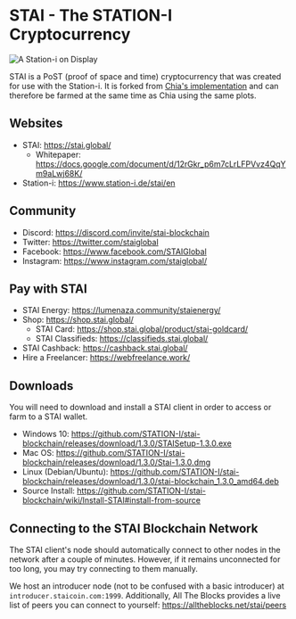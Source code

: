 # STAI - The STATION-I Cryptocurrency

![A Station-i on Display](https://www.station-i.de/wp-content/uploads/2016/07/sw_zuweso_iguru_station-i_gruen.jpg)

STAI is a PoST (proof of space and time) cryptocurrency that was created for use with the Station-i. It is forked from [Chia's implementation](https://github.com/Chia-Network/chia-blockchain) and can therefore be farmed at the same time as Chia using the same plots.

## Websites

- STAI: https://stai.global/
  - Whitepaper: https://docs.google.com/document/d/12rGkr_p6m7cLrLFPVvz4QqYm9aLwj68K/
- Station-i: https://www.station-i.de/stai/en

## Community

- Discord: https://discord.com/invite/stai-blockchain
- Twitter: https://twitter.com/staiglobal
- Facebook: https://www.facebook.com/STAIGlobal
- Instagram: https://www.instagram.com/staiglobal/

## Pay with STAI

- STAI Energy: https://lumenaza.community/staienergy/
- Shop: https://shop.stai.global/
  - STAI Card: https://shop.stai.global/product/stai-goldcard/
  - STAI Classifieds: https://classifieds.stai.global/
- STAI Cashback: https://cashback.stai.global/
- Hire a Freelancer: https://webfreelance.work/

## Downloads

You will need to download and install a STAI client in order to access or farm to a STAI wallet.

- Windows 10: https://github.com/STATION-I/stai-blockchain/releases/download/1.3.0/STAISetup-1.3.0.exe
- Mac OS: https://github.com/STATION-I/stai-blockchain/releases/download/1.3.0/Stai-1.3.0.dmg
- Linux (Debian/Ubuntu): https://github.com/STATION-I/stai-blockchain/releases/download/1.3.0/stai-blockchain_1.3.0_amd64.deb
- Source Install: https://github.com/STATION-I/stai-blockchain/wiki/Install-STAI#install-from-source

## Connecting to the STAI Blockchain Network

The STAI client's node should automatically connect to other nodes in the network after a couple of minutes. However, if it remains unconnected for too long, you may try connecting to them manually.

We host an introducer node (not to be confused with a basic introducer) at `introducer.staicoin.com:1999`. Additionally, All The Blocks provides a live list of peers you can connect to yourself: https://alltheblocks.net/stai/peers
